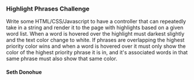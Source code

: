 ### Highlight Phrases Challenge

Write some HTML/CSS/Javascript to have a controller that can repeatedly take in a string and render it to the page with highlights based on a given word list.
When a word is hovered over the highlight must darkest slightly and the text color change to white.
If phrases are overlapping the highest priority color wins and when a word is hovered over it must only show the color of the highest priority phrase it is in, and it's associated words in that same phrase must also show that same color.

#### Seth Donohue